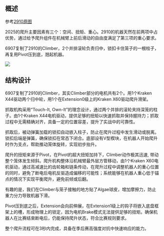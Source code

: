 ## 概述

参考[2910原图](https://cad.onshape.com/documents/8b70414afca92273b2b3f0bc/w/f777290bdacd44dbccf6ccd8/e/2cd2b87bec8b982c1a2f78e9)

2025的爬升主要因素有三个：空间、扭矩、重心。2910的机器天然在前两项中占优势，通过给予爬升组件在机械臂上前后滑动的自由度满足了第三项的重心要求。

6907复制了2910的Climber，2个并排滚轮负责归中，锁扣卡住笼子的一根柱子，再复用Pivot压到底，翘起机器。

![](https://s21.ax1x.com/2025/09/18/pVhYyAH.png)

## 结构设计

6907复制了2910的Climber，其实Climber部分的电机共有2个。用1个Kraken X44驱动两个归中轮，用1个在Extension0级上的Kraken X60驱动爬升滑架。

抓取机构采用“Touch-It, Own-It”的理念设计，通过两个并排的滚轮夹持深笼的柱子。由1个Kraken X44电机驱动，提供足够的扭矩以快速抓取并保持握持力；抓取过程中无需精确对齐，具备一定的位置容差，提升了实战中的可靠性。

抓取后，被动弹簧加载的锁扣自动嵌入柱子，防止在爬升过程中发生滑动或脱离。锁扣后端是弹簧，确保锁扣在常态下闭合。底部设有V型楔块，在机器人开始爬升时作为支点，帮助推动笼体旋转，实现初步抬升。

爬升的扭矩来源于Pivot，在Pivot的超大扭矩加持下，Climber动作极其迅速, 带动整个笼体发生倾斜。爬升机构整体沿机械臂最外层方管移动，由1个Kraken X60电机驱动，通过高减速比的齿轮箱和链条传动，在爬升过程中调整机器人的重心位置的同时，避免了断电后电机反驱造成偏移的可能性；系统能够在机器人重心低于锚点的情况下实现平衡爬升，避免前倾或后翻。

有趣的是，我们在Climber与笼子接触的地方贴了Algae球皮，增加摩擦力，防止重力分力导致机器下滑。

Pivot压到底之后，Extension会向前伸展，在Extension1级上的钩子将嵌入底盘框架上的槽，形成物理上的锁定，因为电机Brake模式无法提供足够的扭矩。确保机器人在比赛结束断电后，仍能保持爬升状态，符合比赛规则要求。

整个爬升流程可在3秒内完成，具备在季后赛高强度对抗中快速响应的能力。
